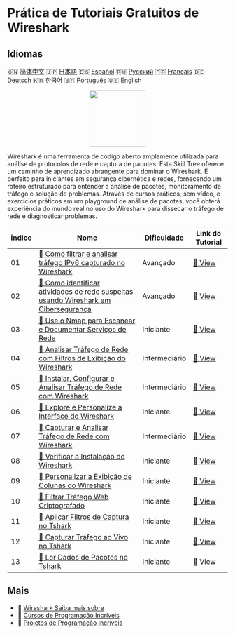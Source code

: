 # Prática de Tutoriais Gratuitos de Wireshark

## Idiomas

🇨🇳 [简体中文](README_zh.md) 🇯🇵 [日本語](README_ja.md) 🇪🇸 [Español](README_es.md) 🇷🇺 [Русский](README_ru.md) 🇫🇷 [Français](README_fr.md) 🇩🇪 [Deutsch](README_de.md) 🇰🇷 [한국어](README_ko.md) 🇧🇷 [Português](README_pt.md) 🇺🇸 [English](README.md) 

<div align="center">
<img width="128px" src="https://file.labex.io/path/OuFutztV2dPZ.png">
</div>

Wireshark é uma ferramenta de código aberto amplamente utilizada para análise de protocolos de rede e captura de pacotes. Esta Skill Tree oferece um caminho de aprendizado abrangente para dominar o Wireshark. É perfeito para iniciantes em segurança cibernética e redes, fornecendo um roteiro estruturado para entender a análise de pacotes, monitoramento de tráfego e solução de problemas. Através de cursos práticos, sem vídeo, e exercícios práticos em um playground de análise de pacotes, você obterá experiência do mundo real no uso do Wireshark para dissecar o tráfego de rede e diagnosticar problemas.

|   Índice | Nome                                                                                                                                                                                                                 | Dificuldade   | Link do Tutorial                                                                                                                         |
|----------|----------------------------------------------------------------------------------------------------------------------------------------------------------------------------------------------------------------------|---------------|------------------------------------------------------------------------------------------------------------------------------------------|
|       01 | [📖 Como filtrar e analisar tráfego IPv6 capturado no Wireshark](https://labex.io/pt/tutorials/wireshark-how-to-filter-and-analyze-captured-ipv6-traffic-in-wireshark-414835)                                        | Avançado      | [🔗 View](https://labex.io/pt/tutorials/wireshark-how-to-filter-and-analyze-captured-ipv6-traffic-in-wireshark-414835)                   |
|       02 | [📖 Como identificar atividades de rede suspeitas usando Wireshark em Cibersegurança](https://labex.io/pt/tutorials/wireshark-how-to-identify-suspicious-network-activities-using-wireshark-in-cybersecurity-415497) | Avançado      | [🔗 View](https://labex.io/pt/tutorials/wireshark-how-to-identify-suspicious-network-activities-using-wireshark-in-cybersecurity-415497) |
|       03 | [📖 Use o Nmap para Escanear e Documentar Serviços de Rede](https://labex.io/pt/tutorials/nmap-use-nmap-to-scan-and-document-network-services-415932)                                                                | Iniciante     | [🔗 View](https://labex.io/pt/tutorials/nmap-use-nmap-to-scan-and-document-network-services-415932)                                      |
|       04 | [📖 Analisar Tráfego de Rede com Filtros de Exibição do Wireshark](https://labex.io/pt/tutorials/wireshark-analyze-network-traffic-with-wireshark-display-filters-415944)                                            | Intermediário | [🔗 View](https://labex.io/pt/tutorials/wireshark-analyze-network-traffic-with-wireshark-display-filters-415944)                         |
|       05 | [📖 Instalar, Configurar e Analisar Tráfego de Rede com Wireshark](https://labex.io/pt/tutorials/wireshark-install-configure-and-analyze-network-traffic-with-wireshark-415947)                                      | Intermediário | [🔗 View](https://labex.io/pt/tutorials/wireshark-install-configure-and-analyze-network-traffic-with-wireshark-415947)                   |
|       06 | [📖 Explore e Personalize a Interface do Wireshark](https://labex.io/pt/tutorials/wireshark-explore-and-customize-wireshark-interface-415949)                                                                        | Iniciante     | [🔗 View](https://labex.io/pt/tutorials/wireshark-explore-and-customize-wireshark-interface-415949)                                      |
|       07 | [📖 Capturar e Analisar Tráfego de Rede com Wireshark](https://labex.io/pt/tutorials/wireshark-capture-and-analyze-network-traffic-with-wireshark-415956)                                                            | Intermediário | [🔗 View](https://labex.io/pt/tutorials/wireshark-capture-and-analyze-network-traffic-with-wireshark-415956)                             |
|       08 | [📖 Verificar a Instalação do Wireshark](https://labex.io/pt/tutorials/wireshark-verify-wireshark-installation-548783)                                                                                               | Iniciante     | [🔗 View](https://labex.io/pt/tutorials/wireshark-verify-wireshark-installation-548783)                                                  |
|       09 | [📖 Personalizar a Exibição de Colunas do Wireshark](https://labex.io/pt/tutorials/wireshark-customize-wireshark-column-display-548785)                                                                              | Iniciante     | [🔗 View](https://labex.io/pt/tutorials/wireshark-customize-wireshark-column-display-548785)                                             |
|       10 | [📖 Filtrar Tráfego Web Criptografado](https://labex.io/pt/tutorials/wireshark-filter-encrypted-web-traffic-548806)                                                                                                  | Iniciante     | [🔗 View](https://labex.io/pt/tutorials/wireshark-filter-encrypted-web-traffic-548806)                                                   |
|       11 | [📖 Aplicar Filtros de Captura no Tshark](https://labex.io/pt/tutorials/wireshark-apply-capture-filters-in-tshark-548914)                                                                                            | Iniciante     | [🔗 View](https://labex.io/pt/tutorials/wireshark-apply-capture-filters-in-tshark-548914)                                                |
|       12 | [📖 Capturar Tráfego ao Vivo no Tshark](https://labex.io/pt/tutorials/wireshark-capture-live-traffic-in-tshark-548916)                                                                                               | Iniciante     | [🔗 View](https://labex.io/pt/tutorials/wireshark-capture-live-traffic-in-tshark-548916)                                                 |
|       13 | [📖 Ler Dados de Pacotes no Tshark](https://labex.io/pt/tutorials/wireshark-read-packet-data-in-tshark-548937)                                                                                                       | Iniciante     | [🔗 View](https://labex.io/pt/tutorials/wireshark-read-packet-data-in-tshark-548937)                                                     |

## Mais

- 🔗 [Wireshark Saiba mais sobre](https://labex.io/pt/skilltrees/wireshark)
- 🔗 [Cursos de Programação Incríveis](https://github.com/labex-labs/awesome-programming-courses)
- 🔗 [Projetos de Programação Incríveis](https://github.com/labex-labs/awesome-programming-projects)

